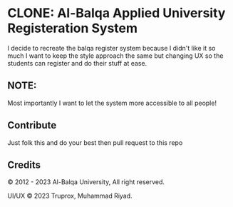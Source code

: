 # CLONE: Al-Balqa Applied University Registeration System

I decide to recreate the balqa register system because I didn't like it so much I want to keep the style approach the same but changing UX so the students can register and do their stuff at ease.

## NOTE:

Most importantly I want to let the system more accessible to all people!

## Contribute

Just folk this and do your best then pull request to this repo

## Credits

© 2012 - 2023 Al-Balqa University, All right reserved.

UI/UX © 2023 Truprox, Muhammad Riyad.
